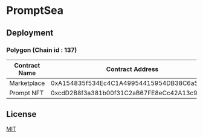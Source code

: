 # PromptSea


## Deployment

### Polygon (Chain id : 137) 

Contract Name | Contract Address 
--- | --- 
Marketplace | 0xA154835f534Ec4C1A49954415954DB38C6a51928
Prompt NFT | 0xcdD2B8f3a381b00f31C2aB67FE8eCc42A13c987A

## License

[MIT](./LICENSE)
